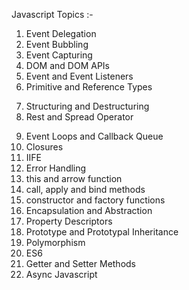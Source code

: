 Javascript Topics :-

1.  Event Delegation
2.  Event Bubbling
3.  Event Capturing
4.  DOM and DOM APIs
5.  Event and Event Listeners
6.  Primitive and Reference Types
<!-- 7. let, const and var--Completed -->
7.  Structuring and Destructuring
8.  Rest and Spread Operator
<!-- 10. Hoisting--Completed -->
9.  Event Loops and Callback Queue
10. Closures
11. IIFE
12. Error Handling
13. this and arrow function
14. call, apply and bind methods
15. constructor and factory functions
16. Encapsulation and Abstraction
17. Property Descriptors
18. Prototype and Prototypal Inheritance
19. Polymorphism
20. ES6
21. Getter and Setter Methods
    <!-- 24. Execution Context and Call Stack -->
    <!-- 25. Scope and Lexical Scope -->
    <!-- 26. == vs. ===--Completed -->
    <!-- 27. Temporal Dead Zone -->
    <!-- 28. Functions -->
22. Async Javascript

